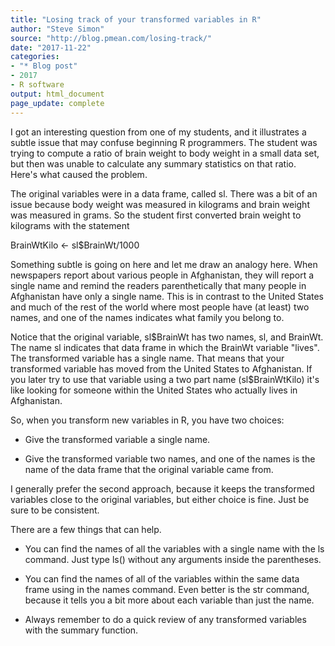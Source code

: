 ```yaml
---
title: "Losing track of your transformed variables in R"
author: "Steve Simon"
source: "http://blog.pmean.com/losing-track/"
date: "2017-11-22"
categories:
- "* Blog post"
- 2017
- R software
output: html_document
page_update: complete
---
```


I got an interesting question from one of my students, and it illustrates a subtle issue that may confuse beginning R programmers. The student was trying to compute a ratio of brain weight to body weight in a small data set, but then was unable to calculate any summary statistics on that ratio. Here's what caused the problem.

<!---More--->

The original variables were in a data frame, called sl. There was a bit of an issue because body weight was measured in kilograms and brain weight was measured in grams. So the student first converted brain weight to kilograms with the statement

BrainWtKilo \<- sl\$BrainWt/1000

Something subtle is going on here and let me draw an analogy here. When newspapers report about various people in Afghanistan, they will report a single name and remind the readers parenthetically that many people in Afghanistan have only a single name. This is in contrast to the United States and much of the rest of the world where most people have (at least) two names, and one of the names indicates what family you belong to.

Notice that the original variable, sl\$BrainWt has two names, sl, and BrainWt. The name sl indicates that data frame in which the BrainWt variable "lives". The transformed variable has a single name. That means that your transformed variable has moved from the United States to Afghanistan. If you later try to use that variable using a two part name (sl\$BrainWtKilo) it's like looking for someone within the United States who actually lives in Afghanistan.

So, when you transform new variables in R, you have two choices:

+ Give the transformed variable a single name.

+ Give the transformed variable two names, and one of the names is the name of the data frame that the original variable came from.

I generally prefer the second approach, because it keeps the transformed variables close to the original variables, but either choice is fine. Just be sure to be consistent.

There are a few things that can help.

+ You can find the names of all the variables with a single name with the ls command. Just type ls() without any arguments inside the parentheses.

+ You can find the names of all of the variables within the same data frame using in the names command. Even better is the str command, because it tells you a bit more about each variable than just the name.

+ Always remember to do a quick review of any transformed variables with the summary function.


